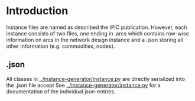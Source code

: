 # Introduction

Instance files are named as described the IPIC publication. However, each instance consists of two files, one ending in .arcs which contains row-wise information on arcs in the network design instance and a .json storing all other information (e.g. commodities, nodes). 

## .json

All classes in [../instance-generator/instance.py](../instance-generator/instance.py) are directly serialized into the .json file accept 
See [../instance-generator/instance.py](../instance-generator/instance.py) for a documentation of the individual json-entries. 
